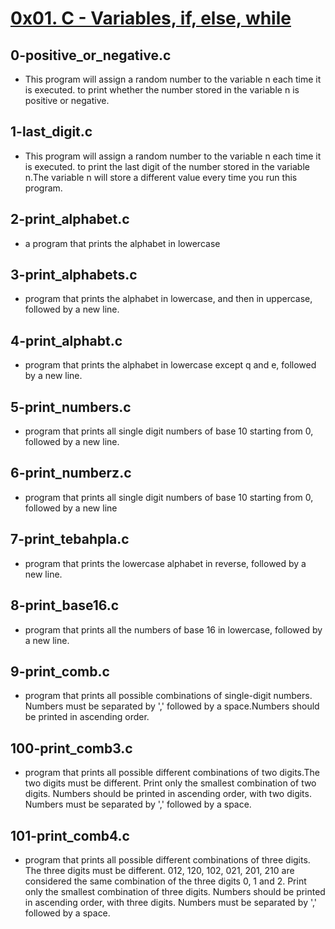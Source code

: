 # <u>0x01. C - Variables, if, else, while</u>

## 0-positive_or_negative.c
* This program will assign a random number to the variable n each time it is executed. to print whether the number stored in the variable n is positive or negative.

## 1-last_digit.c
* This program will assign a random number to the variable n each time it is executed. to print the last digit of the number stored in the variable n.The variable n will store a different value every time you run this program.

## 2-print_alphabet.c
* a program that prints the alphabet in lowercase

## 3-print_alphabets.c
* program that prints the alphabet in lowercase, and then in uppercase, followed by a new line.

## 4-print_alphabt.c
*  program that prints the alphabet in lowercase  except q and e, followed by a new line.

## 5-print_numbers.c
* program that prints all single digit numbers of base 10 starting from 0, followed by a new line.

## 6-print_numberz.c
* program that prints all single digit numbers of base 10 starting from 0, followed by a new line

## 7-print_tebahpla.c
* program that prints the lowercase alphabet in reverse, followed by a new line.

## 8-print_base16.c
*  program that prints all the numbers of base 16 in lowercase, followed by a new line.

## 9-print_comb.c
* program that prints all possible combinations of single-digit numbers. Numbers must be separated by ',' followed by a space.Numbers should be printed in ascending order.

## 100-print_comb3.c
* program that prints all possible different combinations of two digits.The two digits must be different. Print only the smallest combination of two digits. Numbers should be printed in ascending order, with two digits. Numbers must be separated by ',' followed by a space.

## 101-print_comb4.c
* program that prints all possible different combinations of three digits. The three digits must be different. 012, 120, 102, 021, 201, 210 are considered the same combination of the three digits 0, 1 and 2. Print only the smallest combination of three digits. Numbers should be printed in ascending order, with three digits. Numbers must be separated by ',' followed by a space.
